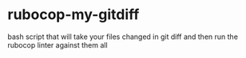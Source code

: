 # rubocop-my-gitdiff
bash script that will take your files changed in git diff and then run the rubocop linter against them all
